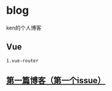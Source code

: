 # blog
ken的个人博客
## Vue
    1.vue-router
## [第一篇博客（第一个issue）](https://github.com/lazyken/blog/issues/1)
